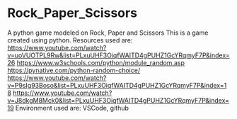 # Rock_Paper_Scissors
A python game modeled on Rock, Paper and Scissors
This is a game created using python.
Resources used are:
https://www.youtube.com/watch?v=uoVUOTPL9Rw&list=PLxuUHF3OiqfWAITD4gPUHZ1GcYRqmyF7P&index=26
https://www.w3schools.com/python/module_random.asp
https://pynative.com/python-random-choice/
https://www.youtube.com/watch?v=P9sIg93Boso&list=PLxuUHF3OiqfWAITD4gPUHZ1GcYRqmyF7P&index=18
https://www.youtube.com/watch?v=J8dkgM8Mck0&list=PLxuUHF3OiqfWAITD4gPUHZ1GcYRqmyF7P&index=19
Environment used are:
VSCode, github
